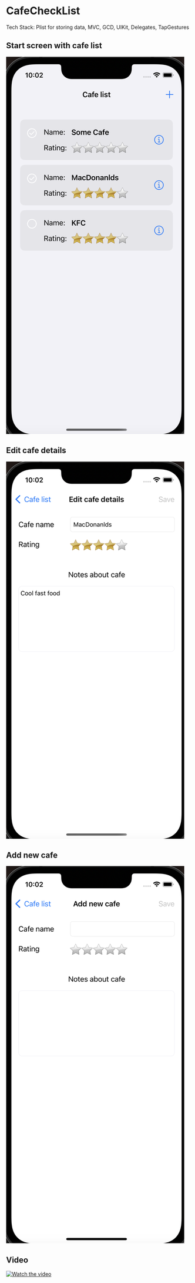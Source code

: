 # CafeCheckList
Tech Stack: Plist for storing data, MVC, GCD, UIKit, Delegates, TapGestures

## Start screen with cafe list
![Иллюстрация к проекту](https://github.com/Quasaryy/CafeCheckList/blob/main/1.png)

## Edit cafe details
![Иллюстрация к проекту](https://github.com/Quasaryy/CafeCheckList/blob/main/2.png)

## Add new cafe
![Иллюстрация к проекту](https://github.com/Quasaryy/CafeCheckList/blob/main/3.png)

## Video
[![Watch the video](https://img.youtube.com/vi/uZJ0Kf9yu_M/maxresdefault.jpg)](https://youtu.be/uZJ0Kf9yu_M)
